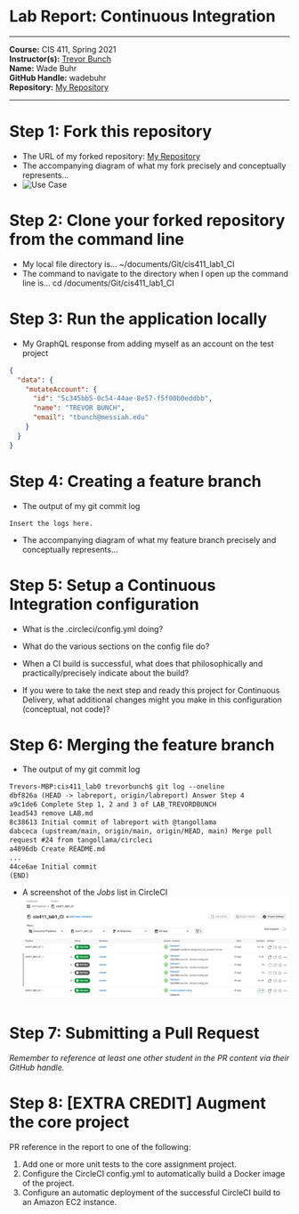 # Lab Report: Continuous Integration
___
**Course:** CIS 411, Spring 2021  
**Instructor(s):** [Trevor Bunch](https://github.com/trevordbunch)  
**Name:** Wade Buhr  
**GitHub Handle:** wadebuhr  
**Repository:** [My Repository](https://github.com/wadebuhr/cis411_lab1_CI) 
___

# Step 1: Fork this repository
- The URL of my forked repository: [My Repository](https://github.com/wadebuhr/cis411_lab1_CI)
- The accompanying diagram of what my fork precisely and conceptually represents...
- ![Use Case](https://docs.google.com/drawings/d/e/2PACX-1vT1UQ2wunBIljyJ-u3DXaBvLQG3M-n3UwWUI-3tAJL_e756hUoP87uJDNseFzNoIPLKd_vJb3WvFrc-/pub?w=960&h=720)

# Step 2: Clone your forked repository from the command line  
- My local file directory is... ~/documents/Git/cis411_lab1_CI
- The command to navigate to the directory when I open up the command line is... cd /documents/Git/cis411_lab1_CI

# Step 3: Run the application locally
- My GraphQL response from adding myself as an account on the test project
``` json
{
  "data": {
    "mutateAccount": {
      "id": "5c345bb5-0c54-44ae-8e57-f5f00b0eddbb",
      "name": "TREVOR BUNCH",
      "email": "tbunch@messiah.edu"
    }
  }
}
```

# Step 4: Creating a feature branch
- The output of my git commit log
```
Insert the logs here.
```
- The accompanying diagram of what my feature branch precisely and conceptually represents...

# Step 5: Setup a Continuous Integration configuration
- What is the .circleci/config.yml doing?  


- What do the various sections on the config file do?  
   

- When a CI build is successful, what does that philosophically and practically/precisely indicate about the build?  
   

- If you were to take the next step and ready this project for Continuous Delivery, what additional changes might you make in this configuration (conceptual, not code)?  
   

# Step 6: Merging the feature branch
* The output of my git commit log
```
Trevors-MBP:cis411_lab0 trevorbunch$ git log --oneline
dbf826a (HEAD -> labreport, origin/labreport) Answer Step 4
a9c1de6 Complete Step 1, 2 and 3 of LAB_TREVORDBUNCH
1ead543 remove LAB.md
8c38613 Initial commit of labreport with @tangollama
dabceca (upstream/main, origin/main, origin/HEAD, main) Merge pull request #24 from tangollama/circleci
a4096db Create README.md
...
44ce6ae Initial commit
(END)
```

* A screenshot of the _Jobs_ list in CircleCI
![CircleCI Success](../assets/circleci_success.png)

# Step 7: Submitting a Pull Request
_Remember to reference at least one other student in the PR content via their GitHub handle._



# Step 8: [EXTRA CREDIT] Augment the core project
PR reference in the report to one of the following:
1. Add one or more unit tests to the core assignment project. 
2. Configure the CircleCI config.yml to automatically build a Docker image of the project.
3. Configure an automatic deployment of the successful CircleCI build to an Amazon EC2 instance.

